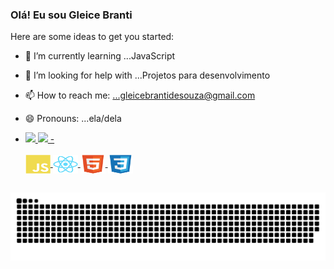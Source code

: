 ### Olá! Eu sou Gleice Branti


Here are some ideas to get you started:


- 🌱 I’m currently learning ...JavaScript
- 🤔 I’m looking for help with ...Projetos para desenvolvimento
- 📫 How to reach me: ...gleicebrantidesouza@gmail.com
- 😄 Pronouns: ...ela/dela
- <div>
  <a href="https://github.com/gleicebranti">
  <img height="180em" src="https://github-readme-stats.vercel.app/api?username=gleicebranti&show_icons=true&theme=onedark&include_all_commits=true&count_private=true"/>
  <img height="180em" src="https://github-readme-stats.vercel.app/api/top-langs/?username=gleicebranti&layout=compact&langs_count=7&theme=onedark"/>
    -</div>

  <div style="display: inline_block"><br>
  <img align="center" alt="Rafa-Js" height="30" width="40" src="https://raw.githubusercontent.com/devicons/devicon/master/icons/javascript/javascript-plain.svg">
  <img align="center" alt="Rafa-React" height="30" width="40" src="https://raw.githubusercontent.com/devicons/devicon/master/icons/react/react-original.svg">
  <img align="center" alt="Rafa-HTML" height="30" width="40" src="https://raw.githubusercontent.com/devicons/devicon/master/icons/html5/html5-original.svg">
  <img align="center" alt="Rafa-CSS" height="30" width="40" src="https://raw.githubusercontent.com/devicons/devicon/master/icons/css3/css3-original.svg">
   
##
 ![Snake animation](https://github.com/gleicebranti/gleicebranti/blob/output/github-contribution-grid-snake.svg)
 
